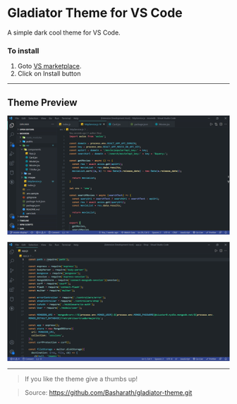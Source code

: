 # Gladiator Theme for VS Code

A simple dark cool theme for VS Code.

### To install
1. Goto [VS marketplace](https://marketplace.visualstudio.com/items?itemName=Basharath.gladiator-theme).
2. Click on Install button

----

## Theme Preview
![Gladiator Theme](./gladiator-theme.png)

![Gladiator VS code Theme](./gladiator-theme-2.png)


---


> If you like the theme give a thumbs up!


> Source: https://github.com/Basharath/gladiator-theme.git